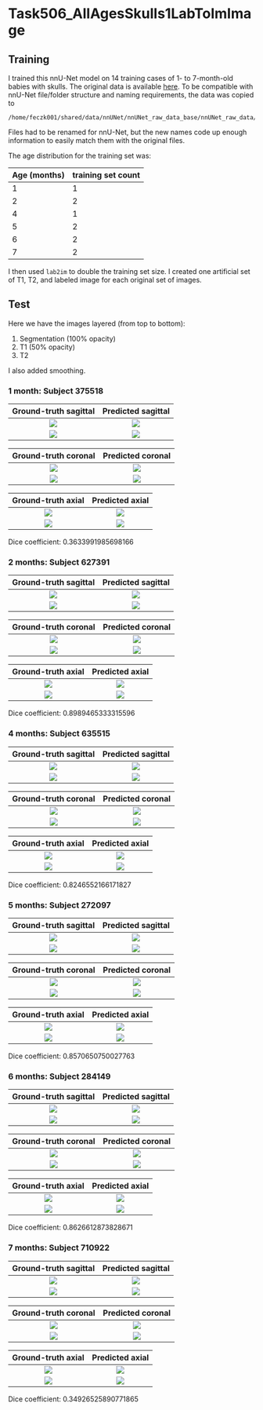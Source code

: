 # Task506_AllAgesSkulls1LabToImImage

## Training

I trained this nnU-Net model on 14 training cases of 1- to 7-month-old babies with skulls.
The original data is available 
[here](https://umn.app.box.com/folder/143693300383?s=npitfaxq4udspe1phscihl6gvb9uvihh).
To be compatible with nnU-Net file/folder structure and naming requirements, the data
was copied to

    /home/feczk001/shared/data/nnUNet/nnUNet_raw_data_base/nnUNet_raw_data/Task506_AllAgesSkulls1LabToImImage

Files had to be renamed for nnU-Net, but the new names code up enough information to easily match them with the original files.

The age distribution for the training set was:

| Age (months)      | training set count | 
| ----------- | ----------- |
| 1  | 1        |
| 2 | 2         |
| 4 | 1         |
| 5 | 2         |
| 6 | 2         |
| 7 | 2         |

I then used `lab2im` to double the training set size.  I created one artificial set of
T1, T2, and labeled image for each original set of images.

## Test

Here we have the images layered (from top to bottom):

1. Segmentation (100% opacity)
2. T1 (50% opacity)
3. T2

I also added smoothing.

### 1 month: Subject 375518

Ground-truth sagittal       |  Predicted sagittal
:-------------------------:|:-------------------------:
![](../img/Task506/1mo/sub-375518/sagittal/ground_truth.jpg)  |  ![](../img/Task506/1mo/sub-375518/sagittal/inferred.jpg)
![](../img/Task506/1mo/sub-375518/sagittal/ground_truth_outline.jpg)  |  ![](../img/Task506/1mo/sub-375518/sagittal/inferred_outline.jpg)

Ground-truth coronal       |  Predicted coronal
:-------------------------:|:-------------------------:
![](../img/Task506/1mo/sub-375518/coronal/ground_truth.jpg)  |  ![](../img/Task506/1mo/sub-375518/coronal/inferred.jpg)
![](../img/Task506/1mo/sub-375518/coronal/ground_truth_outline.jpg)  |  ![](../img/Task506/1mo/sub-375518/coronal/inferred_outline.jpg)

Ground-truth axial       |  Predicted axial
:-------------------------:|:-------------------------:
![](../img/Task506/1mo/sub-375518/axial/ground_truth.jpg)  |  ![](../img/Task506/1mo/sub-375518/axial/inferred.jpg)
![](../img/Task506/1mo/sub-375518/axial/ground_truth_outline.jpg)  |  ![](../img/Task506/1mo/sub-375518/axial/inferred_outline.jpg)

Dice coefficient: 0.3633991985698166

### 2 months: Subject 627391

Ground-truth sagittal       |  Predicted sagittal
:-------------------------:|:-------------------------:
![](../img/Task506/2mo/sub-627391/sagittal/ground_truth.jpg)  |  ![](../img/Task506/2mo/sub-627391/sagittal/inferred.jpg)
![](../img/Task506/2mo/sub-627391/sagittal/ground_truth_outline.jpg)  |  ![](../img/Task506/2mo/sub-627391/sagittal/inferred_outline.jpg)

Ground-truth coronal       |  Predicted coronal
:-------------------------:|:-------------------------:
![](../img/Task506/2mo/sub-627391/coronal/ground_truth.jpg)  |  ![](../img/Task506/2mo/sub-627391/coronal/inferred.jpg)
![](../img/Task506/2mo/sub-627391/coronal/ground_truth_outline.jpg)  |  ![](../img/Task506/2mo/sub-627391/coronal/inferred_outline.jpg)

Ground-truth axial       |  Predicted axial
:-------------------------:|:-------------------------:
![](../img/Task506/2mo/sub-627391/axial/ground_truth.jpg)  |  ![](../img/Task506/2mo/sub-627391/axial/inferred.jpg)
![](../img/Task506/2mo/sub-627391/axial/ground_truth_outline.jpg)  |  ![](../img/Task506/2mo/sub-627391/axial/inferred_outline.jpg)

Dice coefficient: 0.8989465333315596

### 4 months: Subject 635515

Ground-truth sagittal       |  Predicted sagittal
:-------------------------:|:-------------------------:
![](../img/Task506/4mo/sub-635515/sagittal/ground_truth.jpg)  |  ![](../img/Task506/4mo/sub-635515/sagittal/inferred.jpg)
![](../img/Task506/4mo/sub-635515/sagittal/ground_truth_outline.jpg)  |  ![](../img/Task506/4mo/sub-635515/sagittal/inferred_outline.jpg)

Ground-truth coronal       |  Predicted coronal
:-------------------------:|:-------------------------:
![](../img/Task506/4mo/sub-635515/coronal/ground_truth.jpg)  |  ![](../img/Task506/4mo/sub-635515/coronal/inferred.jpg)
![](../img/Task506/4mo/sub-635515/coronal/ground_truth_outline.jpg)  |  ![](../img/Task506/4mo/sub-635515/coronal/inferred_outline.jpg)

Ground-truth axial       |  Predicted axial
:-------------------------:|:-------------------------:
![](../img/Task506/4mo/sub-635515/axial/ground_truth.jpg)  |  ![](../img/Task506/4mo/sub-635515/axial/inferred.jpg)
![](../img/Task506/4mo/sub-635515/axial/ground_truth_outline.jpg)  |  ![](../img/Task506/4mo/sub-635515/axial/inferred_outline.jpg)

Dice coefficient: 0.8246552166171827

### 5 months: Subject 272097

Ground-truth sagittal       |  Predicted sagittal
:-------------------------:|:-------------------------:
![](../img/Task506/5mo/sub-272097/sagittal/ground_truth.jpg)  |  ![](../img/Task506/5mo/sub-272097/sagittal/inferred.jpg)
![](../img/Task506/5mo/sub-272097/sagittal/ground_truth_outline.jpg)  |  ![](../img/Task506/5mo/sub-272097/sagittal/inferred_outline.jpg)

Ground-truth coronal       |  Predicted coronal
:-------------------------:|:-------------------------:
![](../img/Task506/5mo/sub-272097/coronal/ground_truth.jpg)  |  ![](../img/Task506/5mo/sub-272097/coronal/inferred.jpg)
![](../img/Task506/5mo/sub-272097/coronal/ground_truth_outline.jpg)  |  ![](../img/Task506/5mo/sub-272097/coronal/inferred_outline.jpg)

Ground-truth axial       |  Predicted axial
:-------------------------:|:-------------------------:
![](../img/Task506/5mo/sub-272097/axial/ground_truth.jpg)  |  ![](../img/Task506/5mo/sub-272097/axial/inferred.jpg)
![](../img/Task506/5mo/sub-272097/axial/ground_truth_outline.jpg)  |  ![](../img/Task506/5mo/sub-272097/axial/inferred_outline.jpg)

Dice coefficient: 0.8570650750027763

### 6 months: Subject 284149

Ground-truth sagittal       |  Predicted sagittal
:-------------------------:|:-------------------------:
![](../img/Task506/6mo/sub-284149/sagittal/ground_truth.jpg)  |  ![](../img/Task506/6mo/sub-284149/sagittal/inferred.jpg)
![](../img/Task506/6mo/sub-284149/sagittal/ground_truth_outline.jpg)  |  ![](../img/Task506/6mo/sub-284149/sagittal/inferred_outline.jpg)

Ground-truth coronal       |  Predicted coronal
:-------------------------:|:-------------------------:
![](../img/Task506/6mo/sub-284149/coronal/ground_truth.jpg)  |  ![](../img/Task506/6mo/sub-284149/coronal/inferred.jpg)
![](../img/Task506/6mo/sub-284149/coronal/ground_truth_outline.jpg)  |  ![](../img/Task506/6mo/sub-284149/coronal/inferred_outline.jpg)

Ground-truth axial       |  Predicted axial
:-------------------------:|:-------------------------:
![](../img/Task506/6mo/sub-284149/axial/ground_truth.jpg)  |  ![](../img/Task506/6mo/sub-284149/axial/inferred.jpg)
![](../img/Task506/6mo/sub-284149/axial/ground_truth_outline.jpg)  |  ![](../img/Task506/6mo/sub-284149/axial/inferred_outline.jpg)

Dice coefficient: 0.8626612873828671

### 7 months: Subject 710922

Ground-truth sagittal       |  Predicted sagittal
:-------------------------:|:-------------------------:
![](../img/Task506/7mo/sub-710922/sagittal/ground_truth.jpg)  |  ![](../img/Task506/7mo/sub-710922/sagittal/inferred.jpg)
![](../img/Task506/7mo/sub-710922/sagittal/ground_truth_outline.jpg)  |  ![](../img/Task506/7mo/sub-710922/sagittal/inferred_outline.jpg)

Ground-truth coronal       |  Predicted coronal
:-------------------------:|:-------------------------:
![](../img/Task506/7mo/sub-710922/coronal/ground_truth.jpg)  |  ![](../img/Task506/7mo/sub-710922/coronal/inferred.jpg)
![](../img/Task506/7mo/sub-710922/coronal/ground_truth_outline.jpg)  |  ![](../img/Task506/7mo/sub-710922/coronal/inferred_outline.jpg)

Ground-truth axial       |  Predicted axial
:-------------------------:|:-------------------------:
![](../img/Task506/7mo/sub-710922/axial/ground_truth.jpg)  |  ![](../img/Task506/7mo/sub-710922/axial/inferred.jpg)
![](../img/Task506/7mo/sub-710922/axial/ground_truth_outline.jpg)  |  ![](../img/Task506/7mo/sub-710922/axial/inferred_outline.jpg)

Dice coefficient: 0.34926525890771865
